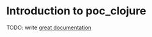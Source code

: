 # Introduction to poc_clojure

TODO: write [great documentation](http://jacobian.org/writing/what-to-write/)
